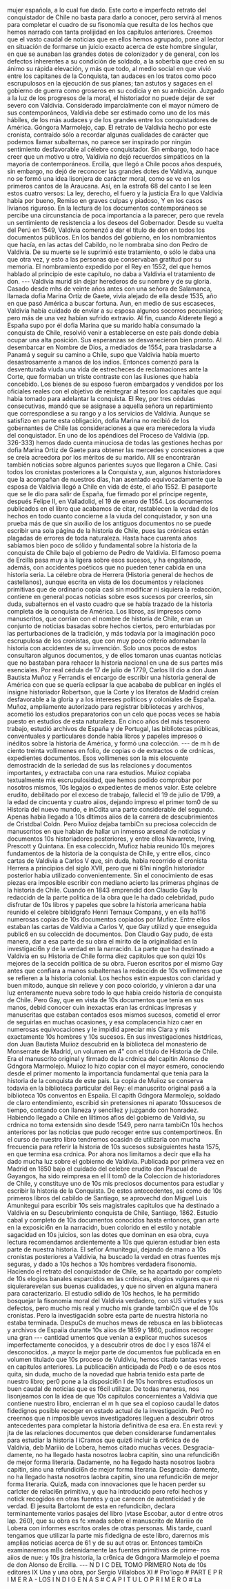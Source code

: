 mujer española, a lo cual fue dado. Este corto e imperfecto retrato del conquistador de Chile no basta para darlo a conocer, pero servirá al menos para completar el cuadro de su fisonomía que resulta de los hechos que hemos narrado con tanta prolijidad en los capítulos anteriores. Creemos que el vasto caudal de noticias que en ellos hemos agrupado, pone al lector en situación de formarse un juicio exacto acerca de este hombre singular, en que se aunaban las grandes dotes de colonizador y de general, con los defectos inherentes a su condición de soldado, a la soberbia que creó en su ánimo su rápida elevación, y más que todo, al medio social en que vivió entre los capitanes de la Conquista, tan audaces en los tratos como poco escrupulosos en la ejecución de sus planes; tan astutos y sagaces en el gobierno de guerra como groseros en su codicia y en su ambición. Juzgado a la luz de los progresos de la moral, el historiador no puede dejar de ser severo con Valdivia. Considerado imparcialmente con el mayor número de sus contemporáneos, Valdivia debe ser estimado como uno de los más hábiles, de los más audaces y de los grandes entre los conquistadores de América. Góngora Marmolejo, cap. El retrato de Valdivia hecho por este cronista, contraído sólo a recordar algunas cualidades de carácter que podemos llamar subalternas, no parece ser inspirado por ningún sentimiento desfavorable al célebre conquistador. Sin embargo, todo hace creer que un motivo u otro, Valdivia no dejó recuerdos simpáticos en la mayoría de contemporáneos. Ercilla, que llegó a Chile pocos años después, sin embargo, no dejó de reconocer las grandes dotes de Valdivia, aunque no se formó una idea lisonjera de carácter moral, como se ve en los primeros cantos de la Araucana. Así, en la estrofa 68 del canto I se leen estos cuatro versos: La ley, derecho, el fuero y la justicia Era lo que Valdivia había por bueno, Remiso en graves culpas y piadoso, Y en los casos livianos riguroso. En la lectura de los documentos contemporáneos se percibe una circunstancia de poca importancia a la parecer, pero que revela un sentimiento de resistencia a los deseos del Gobernador. Desde su vuelta del Perú en 1549, Valdivia comenzó a dar el título de don en todos los documentos públicos. En los bandos del gobierno, en los nombramientos que hacía, en las actas del Cabildo, no le nombraba sino don Pedro de Valdivia. De su muerte se le suprimió este tratamiento, o sólo le daba una que otra vez, y esto a las personas que conservaban gratitud por su memoria. El nombramiento expedido por el Rey en 1552, del que hemos hablado al principio de este capítulo, no daba a Valdivia el tratamiento de don. --- Valdivia murid sin dejar herederos de su nombre y de su gloria. Casado desde mhs de veinte años antes con una señora de Salamanca, llamada dofia Marina Ortiz de Gaete, vivia alejado de ella desde 1535, año en que pasó América a buscar fortuna. Aun, en medio de sus escaseces, Valdivia había cuidado de enviar a su esposa algunos socorros pecuniarios; pero más de una vez habían sufrido extravío. Al fin, cuando Alderete llegó a España supo por él dofia Marina que su marido había consumado la conquista de Chile, resolvió venir a establecerse en este país donde debía ocupar una alta posición. Sus esperanzas se desvanecieron bien pronto. Al desembarcar en Nombre de Dios, a mediados de 1554, para trasladarse a Panamá y seguir su camino a Chile, supo que Valdivia había muerto desastrosamente a manos de los indios. Entonces comenzó para la desventurada viuda una vida de estrecheces de reclamaciones ante la Corte, que formaban un triste contraste con las ilusiones que había concebido. Los bienes de su esposo fueron embargados y vendidos por los oficiales reales con el objetivo de reintegrar al tesoro los capitales que aquí había tomado para adelantar la conquista. El Rey, por tres cédulas consecutivas, mandó que se asignase a aquella señora un repartimiento que correspondiese a su rango y a los servicios de Valdivia. Aunque se satisfizo en parte esta obligación, dofia Marina no recibió de los gobernantes de Chile las consideraciones a que era merecedora la viuda del conquistador. En uno de los apéndices del Proceso de Valdivia (pp. 326-333) hemos dado cuenta minuciosa de todas las gestiones hechas por dofia Marina Ortiz de Gaete para obtener las mercedes y concesiones a que se creía acreedora por los méritos de su marido. Allí se encontrarán también noticias sobre algunos parientes suyos que llegaron a Chile. Casi todos los cronistas posteriores a la Conquista y, aun, algunos historiadores que la acompañan de nuestros días, han asentado equivocadamente que la esposa de Valdivia llegó a Chile en vida de éste, el año 1552. El pasaporte que se le dio para salir de España, fue firmado por el príncipe regente, después Felipe II, en Valladolid, el 19 de enero de 1554. Los documentos publicados en el libro que acabamos de citar, restablecen la verdad de los hechos en todo cuanto concierne a la viuda del conquistador, y son una prueba más de que sin auxilio de los antiguos documentos no se puede escribir una sola página de la historia de Chile, pues las crónicas están plagadas de errores de toda naturaleza. Hasta hace cuarenta años sabíamos bien poco de sólido y fundamental sobre la historia de la conquista de Chile bajo el gobierno de Pedro de Valdivia. El famoso poema de Ercilla pasa muy a la ligera sobre esos sucesos, y ha engalanado, además, con accidentes poéticos que no pueden tener cabida en una historia seria. La célebre obra de Herrera (Historia general de hechos de castellanos), aunque escrita en vista de los documentos y relaciones primitivas que de ordinario copia casi sin modificar ni siquiera la redacción, contiene en general pocas noticias sobre esos sucesos por creerlos, sin duda, subalternos en el vasto cuadro que se había trazado de la historia completa de la conquista de América. Los libros, así impresos como manuscritos, que corrían con el nombre de historia de Chile, eran un conjunto de noticias basadas sobre hechos ciertos, pero enturbiadas por las perturbaciones de la tradición, y más todavía por la imaginación poco escrupulosa de los cronistas, que con muy poco criterio adornaban la historia con accidentes de su invención. Solo unos pocos de estos consultaron algunos documentos, y de ellos tomaron unas cuantas noticias que no bastaban para rehacer la historia nacional en una de sus partes más esenciales. Por real cédula de 17 de julio de 1779, Carlos III dio a don Juan Bautista Muñoz y Ferrandis el encargo de escribir una historia general de América con que se quería eclipsar la que acababa de publicar en inglés el insigne historiador Robertson, que la Corte y los literatos de Madrid creían desfavorable a la gloria y a los intereses políticos y coloniales de España. Muñoz, ampliamente autorizado para registrar bibliotecas y archivos, acometió los estudios preparatorios con un celo que pocas veces se había puesto en estudios de esta naturaleza. En cinco años del más tesonero trabajo, estudió archivos de España y de Portugal, las bibliotecas públicas, conventuales y particulares donde había libros y papeles impresos o inéditos sobre la historia de América, y formó una colección. --- de m h de ciento treinta vollimenes en folio, de copias o de extractos o de crdnicas, expedientes documentos. Esos vollimenes son la mis elocuente demostracidn de la seriedad de sus las relaciones y documentos importantes, y extractaba con una rara estudios. Muiioz copiaba textualmente mis escrupulosidad, que hemos podido comprobar por nosotros mismos, 10s legajos o expedientes de menos valor. Este celebre erudito, debilitado por el exceso de trabajo, fallecid el 19 de julio de 1799, a la edad de cincuenta y cuatro aiios, dejando impreso el primer tom0 de su Historia del nuevo mundo, e inCdita una parte considerable del segundo. Apenas habia llegado a 10s dltimos aiios de la carrera de descubrimientos de Cristdbal Coldn. Pero Muiioz dejaba tambiCn su preciosa coleccidn de manuscritos en que habian de hallar un inmenso arsenal de noticias y documentos 10s historiadores posteriores, y entre ellos Navarrete, Irving, Prescott y Quintana. En esa coleccidn, Mufioz habia reunido 10s mejores fundamentos de la historia de la conquista de Chile, y entre ellos, cinco cartas de Valdivia a Carlos V que, sin duda, habia recorrido el cronista Herrera a principios del siglo XVII, pero que ni 61ni ning6n historiador posterior habia utilizado convenientemente. Sin el conocimiento de esas piezas era imposible escribir con mediano acierto las primeras phginas de la historia de Chile. Cuando en 1843 emprendid don Claudio Gay la redaccidn de la parte politica de la obra que le ha dado celebridad, pudo disfrutar de 10s libros y papeles que sobre la historia americana habia reunido el celebre biblidgrafo Henri Ternaux Compans, y en ella ha116 numerosas copias de 10s documentos copiados por Mufioz. Entre ellos estaban las cartas de Valdivia a Carlos V, que Gay utilizd y que enseguida public6 en su coleccidn de documentos. Don Claudio Gay pudo, de esta manera, dar a esa parte de su obra el mirito de la originalidad en la investigaci6n y de la verdad en la narracidn. La parte que ha destinado a Valdivia en su Historia de Chile forma diez capitulos que son quizi 10s mejores de la seccidn politica de su obra. Fueron escritos por el mismo Gay antes que confiara a manos subalternas la redaccidn de 10s vollimenes que se refieren a la historia colonial. Los hechos estin expuestos con claridad y buen mitodo, aunque sin relieve y con poco colorido, y vinieron a dar una luz enteramente nueva sobre todo lo que habia creido historia de conquista de Chile. Pero Gay, que en vista de 10s documentos que tenia en sus manos, debid conocer cuin inexactas eran las crdnicas impresas y manuscritas que estaban contados esos mismos sucesos, cometid el error de seguirlas en muchas ocasiones, y esa complacencia hizo caer en numerosas equivocaciones y le impidid apreciar mis Clara y mis exactamente 10s hombres y 10s sucesos. En sus investigaciones histdricas, don Juan Bautista Muiioz descubrid en la biblioteca del monasterio de Monserrate de Madrid, un volumen en 4" con el titulo de Historia de Chile. Era el manuscrito original y firmado de la crdnica del capitin Alonso de Gdngora Marmolejo. Muiioz lo hizo copiar con el mayor esmero, conociendo desde el primer momento la importancia fundamental que tenia para la historia de la conquista de este pais. La copia de Muiioz se conserva todavia en la biblioteca particular del Rey: el manuscrito original pas6 a la biblioteca 10s conventos en Espaiia. El capith Gdngora Marmolejo, soldado de claro entendimiento, escribid sin pretensiones ni aparato 10ssucesos de tiempo, contando con Ilaneza y sencillez y juzgando con honradez. Habiendo llegado a Chile en liltimos afios del gobierno de Valdivia, su crdnica no toma extensidn sino desde 1549, pero narra tambiCn 10s hechos anteriores por las noticias que pudo recoger entre sus contemportineos. En el curso de nuestro libro tendremos ocasidn de utilizarla con mucha frecuencia para referir la historia de 10s sucesos subsiguientes hasta 1575, en que termina esa crdnica. Por ahora nos limitamos a decir que ella ha dado mucha luz sobre el gobierno de Valdivia. Publicada por primera vez en Madrid en 1850 bajo el cuidado del celebre erudito don Pascual de Gayangos, ha sido reimpresa en el II tom0 de la Coleccion de historiadores de Chile, y constituye uno de 10s mis preciosos documentos para estudiar y escribir la historia de la Conquista. De estos antecedentes, asi como de 10s primeros libros del cabildo de Santiago, se aprovechd don Miguel Luis Amunitegui para escribir 10s seis magistrales capitulos que ha destinado a Valdivia en su Descubrimiento conquista de Chile, Santiago, 1862. Estudio cabal y completo de 10s documentos conocidos hasta entonces, gran arte en la exposici6n en la narracidn, buen colorido en el estilo y notable sagacidad en 10s juicios, son las dotes que dominan en esa obra, cuya lectura recomendamos ardientemente a 10s que quieran estudiar bien esta parte de nuestra historia. El sefior Amunitegui, dejando de mano a 10s cronistas posteriores a Valdivia, ha buscado la verdad en otras fuentes mjs seguras, y dado a 10s hechos a 10s hombres verdadera fisonomia. Haciendo el retrato del conquistador de Chile, se ha apartado por completo de 10s elogios banales esparcidos en las crdnicas, elogios vulgares que ni siquierarevelan sus buenas cualidades, y que no sirven en alguna manera para caracterizarlo. El estudio sdlido de 10s hechos, le ha permitido bosquejar la fisonomia moral del Valdivia verdadero, con sUS virtudes y sus defectos, pero mucho mis real y mucho mis grande tambiCn que el de 10s cronistas. Pero la investigacidn sobre esta parte de nuestra historia no estaba terminada. DespuCs de muchos mews de rebusca en las bibliotecas y archivos de Espaiia durante 10s aiios de 1859 y 1860, pudimos recoger una gran --- cantidad umentos que venian a explicar muchos sucesos imperfectamente conocidos, y a descubrir otros de doc I y esos 1874 el desconocidos. ,a mayor la mejor parte de documentos fue publicada en en volumen titulado que 10s proceso de Vuldiviu, hemos citado tantas veces en capitulos anteriores. La publicaci6n anticipada de Ped) e o de esos ntos quita, sin duda, mucho de la novedad que habria tenido esta parte de nuestro libro; per0 pone a la disposici6n I de 10s hombres estudiosos un buen caudal de noticias que es f6cil utilizar. De todas maneras, nos lisonjeamos con la idea de que 10s capitulos concernientes a Valdivia que contiene nuestro libro, encierran el m h que sea el copioso caudal le datos fidedignos posible recoger en estado actual de la investigacidn. Per0 no creernos que n imposible uevos investigadores lleguen a descubrir otros antecedentes para completar la historia definitiva de esa era. En esta revi: y jta de las relaciones documentos que deben considerarse fundamentales para estudiar la historia I iCramos que quiz6 incluir la cr6nica de de Valdivia, deb Mariiio de Lobera, hemos citado muchas veces. Desgracia- damente, no ha llegado hasta nosotros laobra capitin, sino una refundici6n de mejor forma literaria. Dadamente, no ha llegado hasta nosotros laobra capitin, sino una refundici6n de mejor forma literaria. Desgracia- damente, no ha llegado hasta nosotros laobra capitin, sino una refundici6n de mejor forma literaria. Quiz&#x26;, mada con innovaciones que le hacen perder su carlcter de relaci6n primitiva, y que ha introducido pero refoi hechos y notick recogidos en otras fuentes y que carecen de autenticidad y de verdad. El jesuita Bartolomt de esta en refundicibn, declara terminantemente varios pasajes del libro (vtase Escobar, autor d entre otros lap. 260), que su obra es fc xmada sobre el manuscrito de Mariiio de Lobera con informes escritos orales de otras personas. Mis tarde, cuanl tengamos que utilizar la parte mis fidedigna de este libro, darernos mis amplias noticias acerca de 61 y de su aut otras or. Entonces tambiCn examinaremos mBs detenidamente las fuentes primitivas de prime- ros aiios de nue: y 10s jtra historia, la cr6nica de Gdngora Marmolejo el poema de don Alonso de Ercilla. --- N D I C DEL TOMO PRIMERO Nota de 10s editores IX Una y una obra, por Sergio Villalobos XI # Pro'logo # PART E P R I M E R A - LOS I N D I G E N A S # C A P I T U L O P R I M E R O # La